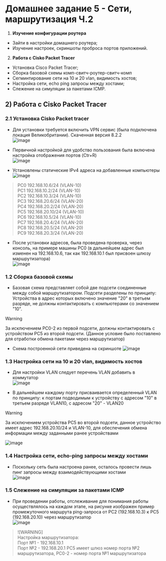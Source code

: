 # Домашнее задание 5 - Сети, маршрутизация Ч.2

1) **Изучение конфигурации роутера**
- Зайти в настройки домашнего роутера;
- Изучение настроек, скриншоты проброса портов приложений.
2) **Работа с Cisko Packet Tracer**
- Установка Cisco Packet Tracer;
- Сборка базовой схемы комп-свитч-роутер-свитч-комп
- Сегминтирование сети на 10 и 20 vlan, видимость хостов;
- Настройка сети, echo ping запросы между хостами;
- Слежение на симуляции за пакетами ICMP.


## 2) Работа с Cisko Packet Tracer
### 2.1 Установка Cisko Packet tracer  
- Для установки требуется включить VPN сервис (была подключена локация Великобритании). Скаченная версия 8.2.2  
![image](https://github.com/StsiapanSikorsky/Cybersecurity_TMScourse/blob/main/Task5/imgCiskoPacket/Setup_CiskoPacketTracer%20v8.2.2.png)  

- Первичной настройкой для удобство пользования была включена настройка отображения портов (Ctr+R)  
![image](https://github.com/StsiapanSikorsky/Cybersecurity_TMScourse/blob/main/Task5/imgCiskoPacket/SetupShowPorts.png) 

- Установлены статические IPv4 адреса на добавленные компьютеры  
![image](https://github.com/StsiapanSikorsky/Cybersecurity_TMScourse/blob/main/Task5/imgCiskoPacket/Config_PC.png)   

> PC0 192.168.10.6/24  (VLAN-10)  
PC1 192.168.10.2/24  (VLAN-10)  
PC2 192.168.10.3/24  (VLAN-10)  
PC3 192.168.20.6/24  (VLAN-20)  
PC4 192.168.20.2/24  (VLAN-20)  
PC5 192.168.20.10/24  (VLAN-10)  
PC6 192.168.10.5/24  (VLAN-10)  
PC7 192.168.20.4/24  (VLAN-20)    
PC8 192.168.20.5/24  (VLAN-20)  
PC9 192.168.20.3/24 (VLAN-20)  

- После установки адресов, была проведена проверка, через консоль, на примере машины PC0 (в дальнейшем адрес был изменен на 192.168.10.6, так как 192.168.10.1 был присвоен шлюзу маршрутизатора)  
![image](https://github.com/StsiapanSikorsky/Cybersecurity_TMScourse/blob/main/Task5/imgCiskoPacket/ipconfig_PC.png)

### 1.2 Cборка базовой схемы
- Базовая схема представляет собой две подсети соединенные между собой маршрутизатором. Подсети разделены по принципу:  
Устройства в адрес которых включено значение "20" в третьем разряде, не должны контактировать с компьютерами со значением "10". 

> [!WARNING]  
За исключением PC0-2 из первой подсети, должны контактировать с устройством PC5 из второй подсети. (Данное условие было поставлено для отработки обмена пакетами через маршрутизатор)

- Схема построенной сети приведена на скриншоте
![image](https://github.com/StsiapanSikorsky/Cybersecurity_TMScourse/blob/main/Task5/imgCiskoPacket/Simulation_Work.png)

### 1.3 Настройка сети на 10 и 20 vlan, видимость хостов
- Для настройки VLAN следует перечень VLAN добавить в коммутатор  
![image](https://github.com/StsiapanSikorsky/Cybersecurity_TMScourse/blob/main/Task5/imgCiskoPacket/add_vlan_switch.png)  

- В дальнейшем каждому порту присваивается определенный VLAN по принципу: к портам подводимым к устройству с адресом "10" в третьем разряде VLAN10, с адресом "20" - VLAN20  

>[!WARNING]  
За исключением устройства PC5 во второй подсети, данное устройство имеет адрес 192.168.20.10/24 и VLAN-10, для обеспечения обмена информации между заданными ранее устройствами  

![image](https://github.com/StsiapanSikorsky/Cybersecurity_TMScourse/blob/main/Task5/imgCiskoPacket/Setup_VLAN_Switch.png)

### 1.4 Настройка сети, echo-ping запросы между хостами
- Поскольку сеть была настроена ранее, осталось провести лишь пинг запросы между взаимодействующими хостами  
![image](https://github.com/StsiapanSikorsky/Cybersecurity_TMScourse/blob/main/Task5/imgCiskoPacket/Correct_network1.png)


### 1.5 Слежение на симуляции за пакетами ICMP
- При проведении работы, отслеживание для понимания работы осуществлялось на каждом этапе, на рисунке изображен пример промежуточного маршрута ping-запроса от PC2 (192.168.10.3) к PC5 (192.168.20.10) через маршрутизатор  
![image](https://github.com/StsiapanSikorsky/Cybersecurity_TMScourse/blob/main/Task5/imgCiskoPacket/Simulation_Work.png)  

>![WARNING]  
Настройка маршрутизатора:  
Порт №1 - 192.168.10.1  
Порт №2 - 192.168.20.1
PC5 имеет шлюз номер порта №2 маршрутизатора, PC0-2 - номер порта №1 маршрутизатора


